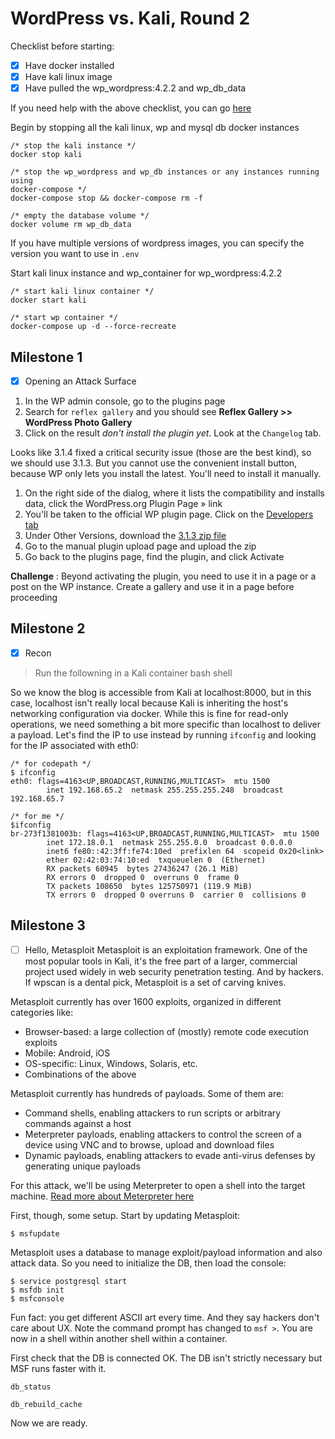 # WordPress vs. Kali, Round 2

Checklist before starting:
- [x] Have docker installed
- [x] Have kali linux image
- [x] Have pulled the wp_wordpress:4.2.2 and wp_db_data

If you need help with the above checklist, you can go 
[here](https://github.com/sammanthp007/WordPress-Pentesting-Setup)

Begin by stopping all the kali linux, wp and mysql db docker instances
```
/* stop the kali instance */
docker stop kali

/* stop the wp_wordpress and wp_db instances or any instances running using
docker-compose */
docker-compose stop && docker-compose rm -f

/* empty the database volume */
docker volume rm wp_db_data
```

If you have multiple versions of wordpress images, you can specify the version
you want to use in `.env`

Start kali linux instance and wp_container for wp_wordpress:4.2.2
```
/* start kali linux container */
docker start kali

/* start wp container */
docker-compose up -d --force-recreate
```

## Milestone 1
- [x] Opening an Attack Surface
1. In the WP admin console, go to the plugins page
2. Search for `reflex gallery` and you should see **Reflex Gallery >> WordPress
Photo Gallery**
3. Click on the result *don't install the plugin yet*. Look at the `Changelog`
tab.

Looks like 3.1.4 fixed a critical security issue (those are the best kind), so 
we should use 3.1.3. But you cannot use the convenient install button, because 
WP only lets you install the latest. You'll need to install it manually.

1. On the right side of the dialog, where it lists the compatibility and 
installs data, click the WordPress.org Plugin Page » link
2. You'll be taken to the official WP plugin page. Click on the 
[Developers tab](https://wordpress.org/plugins/reflex-gallery/developers/)
3. Under Other Versions, download the 
[3.1.3 zip file
](https://downloads.wordpress.org/plugin/reflex-gallery.3.1.3.zip)
4. Go to the manual plugin upload page and upload the zip
5. Go back to the plugins page, find the plugin, and click Activate

**Challenge** : Beyond activating the plugin, you need to use it in a page or 
a post on the WP instance. Create a gallery and use it in a page before 
proceeding

## Milestone 2
- [x] Recon

> Run the followning in a Kali container bash shell

So we know the blog is accessible from Kali at localhost:8000, but in this case,
localhost isn't really local because Kali is inheriting the host's networking 
configuration via docker. While this is fine for read-only operations, we need 
something a bit more specific than localhost to deliver a payload. Let's find 
the IP to use instead by running `ifconfig` and looking for the IP associated 
with eth0:
```
/* for codepath */
$ ifconfig
eth0: flags=4163<UP,BROADCAST,RUNNING,MULTICAST>  mtu 1500
        inet 192.168.65.2  netmask 255.255.255.248  broadcast 192.168.65.7

/* for me */
$ifconfig
br-273f1381003b: flags=4163<UP,BROADCAST,RUNNING,MULTICAST>  mtu 1500
        inet 172.18.0.1  netmask 255.255.0.0  broadcast 0.0.0.0
        inet6 fe80::42:3ff:fe74:10ed  prefixlen 64  scopeid 0x20<link>
        ether 02:42:03:74:10:ed  txqueuelen 0  (Ethernet)
        RX packets 60945  bytes 27436247 (26.1 MiB)
        RX errors 0  dropped 0  overruns 0  frame 0
        TX packets 108650  bytes 125750971 (119.9 MiB)
        TX errors 0  dropped 0 overruns 0  carrier 0  collisions 0

```

## Milestone 3
- [ ] Hello, Metasploit
Metasploit is an exploitation framework. One of the most popular tools in Kali,
it's the free part of a larger, commercial project used widely in web security 
penetration testing. And by hackers. If wpscan is a dental pick, Metasploit is 
a set of carving knives.

Metasploit currently has over 1600 exploits, organized in different categories 
like:

* Browser-based: a large collection of (mostly) remote code execution exploits
* Mobile: Android, iOS
* OS-specific: Linux, Windows, Solaris, etc.
* Combinations of the above

Metasploit currently has hundreds of payloads. Some of them are:

* Command shells, enabling attackers to run scripts or arbitrary commands 
against a host
* Meterpreter payloads, enabling attackers to control the screen of a device 
using VNC and to browse, upload and download files
* Dynamic payloads, enabling attackers to evade anti-virus defenses by 
generating unique payloads

For this attack, we'll be using Meterpreter to open a shell into the target 
machine. 
[Read more about Meterpreter 
here](https://www.offensive-security.com/metasploit-unleashed/about-meterpreter/)

First, though, some setup. Start by updating Metasploit:
```
$ msfupdate
```

Metasploit uses a database to manage exploit/payload information and also 
attack data. So you need to initialize the DB, then load the console:
```
$ service postgresql start
$ msfdb init
$ msfconsole
```

Fun fact: you get different ASCII art every time. And they say hackers don't 
care about UX. Note the command prompt has changed to `msf >`. You are now in a
shell within another shell within a container.

First check that the DB is connected OK. The DB isn't strictly necessary but 
MSF runs faster with it.
```
db_status

db_rebuild_cache
```
Now we are ready.


